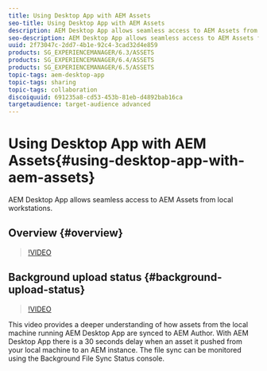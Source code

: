 ```yaml
---
title: Using Desktop App with AEM Assets
seo-title: Using Desktop App with AEM Assets
description: AEM Desktop App allows seamless access to AEM Assets from local workstations. 
seo-description: AEM Desktop App allows seamless access to AEM Assets from local workstations. 
uuid: 2f73047c-2dd7-4b1e-92c4-3cad32d4e859
products: SG_EXPERIENCEMANAGER/6.3/ASSETS
products: SG_EXPERIENCEMANAGER/6.4/ASSETS
products: SG_EXPERIENCEMANAGER/6.5/ASSETS
topic-tags: aem-desktop-app
topic-tags: sharing
topic-tags: collaboration
discoiquuid: 691235a8-cd53-453b-81eb-d4892bab16ca
targetaudience: target-audience advanced
---
```


# Using Desktop App with AEM Assets{#using-desktop-app-with-aem-assets}

AEM Desktop App allows seamless access to AEM Assets from local workstations.

## Overview {#overview}

>[!VIDEO](https://video.tv.adobe.com/v/18108/)

## Background upload status {#background-upload-status}

>[!VIDEO](https://video.tv.adobe.com/v/16849/?quality=9)

This video provides a deeper understanding of how assets from the local machine running AEM Desktop App are synced to AEM Author. With AEM Desktop App there is a 30 seconds delay when an asset it pushed from your local machine to an AEM instance. The file sync can be monitored using the Background File Sync Status console.

